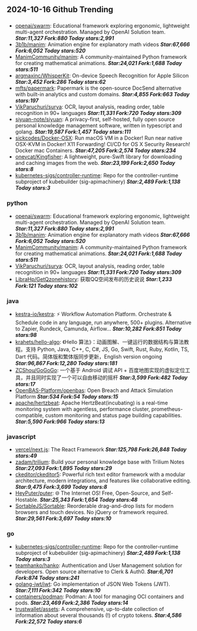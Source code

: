 ## 2024-10-16 Github Trending

### 
* [openai/swarm](https://github.com/openai/swarm): Educational framework exploring ergonomic, lightweight multi-agent orchestration. Managed by OpenAI Solution team. ***Star:11,327 Fork:880 Today stars:2,991***
* [3b1b/manim](https://github.com/3b1b/manim): Animation engine for explanatory math videos ***Star:67,666 Fork:6,052 Today stars:520***
* [ManimCommunity/manim](https://github.com/ManimCommunity/manim): A community-maintained Python framework for creating mathematical animations. ***Star:24,021 Fork:1,688 Today stars:511***
* [argmaxinc/WhisperKit](https://github.com/argmaxinc/WhisperKit): On-device Speech Recognition for Apple Silicon ***Star:3,452 Fork:286 Today stars:62***
* [mfts/papermark](https://github.com/mfts/papermark): Papermark is the open-source DocSend alternative with built-in analytics and custom domains. ***Star:4,855 Fork:663 Today stars:197***
* [VikParuchuri/surya](https://github.com/VikParuchuri/surya): OCR, layout analysis, reading order, table recognition in 90+ languages ***Star:11,331 Fork:720 Today stars:309***
* [siyuan-note/siyuan](https://github.com/siyuan-note/siyuan): A privacy-first, self-hosted, fully open source personal knowledge management software, written in typescript and golang. ***Star:19,587 Fork:1,457 Today stars:111***
* [sickcodes/Docker-OSX](https://github.com/sickcodes/Docker-OSX): Run macOS VM in a Docker! Run near native OSX-KVM in Docker! X11 Forwarding! CI/CD for OS X Security Research! Docker mac Containers. ***Star:47,205 Fork:2,574 Today stars:234***
* [onevcat/Kingfisher](https://github.com/onevcat/Kingfisher): A lightweight, pure-Swift library for downloading and caching images from the web. ***Star:23,199 Fork:2,650 Today stars:8***
* [kubernetes-sigs/controller-runtime](https://github.com/kubernetes-sigs/controller-runtime): Repo for the controller-runtime subproject of kubebuilder (sig-apimachinery) ***Star:2,489 Fork:1,138 Today stars:3***

### python
* [openai/swarm](https://github.com/openai/swarm): Educational framework exploring ergonomic, lightweight multi-agent orchestration. Managed by OpenAI Solution team. ***Star:11,327 Fork:880 Today stars:2,991***
* [3b1b/manim](https://github.com/3b1b/manim): Animation engine for explanatory math videos ***Star:67,666 Fork:6,052 Today stars:520***
* [ManimCommunity/manim](https://github.com/ManimCommunity/manim): A community-maintained Python framework for creating mathematical animations. ***Star:24,021 Fork:1,688 Today stars:511***
* [VikParuchuri/surya](https://github.com/VikParuchuri/surya): OCR, layout analysis, reading order, table recognition in 90+ languages ***Star:11,331 Fork:720 Today stars:309***
* [LibraHp/GetQzonehistory](https://github.com/LibraHp/GetQzonehistory): 获取QQ空间发布的历史说说 ***Star:1,233 Fork:121 Today stars:102***

### java
* [kestra-io/kestra](https://github.com/kestra-io/kestra): ⚡ Workflow Automation Platform. Orchestrate & Schedule code in any language, run anywhere, 500+ plugins. Alternative to Zapier, Rundeck, Camunda, Airflow... ***Star:10,282 Fork:851 Today stars:98***
* [krahets/hello-algo](https://github.com/krahets/hello-algo): 《Hello 算法》：动画图解、一键运行的数据结构与算法教程。支持 Python, Java, C++, C, C#, JS, Go, Swift, Rust, Ruby, Kotlin, TS, Dart 代码。简体版和繁体版同步更新，English version ongoing ***Star:96,867 Fork:12,280 Today stars:181***
* [ZCShou/GoGoGo](https://github.com/ZCShou/GoGoGo): 一个基于 Android 调试 API + 百度地图实现的虚拟定位工具，并且同时实现了一个可以自由移动的摇杆 ***Star:3,599 Fork:482 Today stars:17***
* [OpenBAS-Platform/openbas](https://github.com/OpenBAS-Platform/openbas): Open Breach and Attack Simulation Platform ***Star:534 Fork:54 Today stars:15***
* [apache/hertzbeat](https://github.com/apache/hertzbeat): Apache HertzBeat(incubating) is a real-time monitoring system with agentless, performance cluster, prometheus-compatible, custom monitoring and status page building capabilities. ***Star:5,590 Fork:966 Today stars:13***

### javascript
* [vercel/next.js](https://github.com/vercel/next.js): The React Framework ***Star:125,798 Fork:26,848 Today stars:49***
* [zadam/trilium](https://github.com/zadam/trilium): Build your personal knowledge base with Trilium Notes ***Star:27,093 Fork:1,895 Today stars:29***
* [ckeditor/ckeditor5](https://github.com/ckeditor/ckeditor5): Powerful rich text editor framework with a modular architecture, modern integrations, and features like collaborative editing. ***Star:9,475 Fork:3,699 Today stars:8***
* [HeyPuter/puter](https://github.com/HeyPuter/puter): 🌐 The Internet OS! Free, Open-Source, and Self-Hostable. ***Star:25,343 Fork:1,654 Today stars:48***
* [SortableJS/Sortable](https://github.com/SortableJS/Sortable): Reorderable drag-and-drop lists for modern browsers and touch devices. No jQuery or framework required. ***Star:29,561 Fork:3,697 Today stars:10***

### go
* [kubernetes-sigs/controller-runtime](https://github.com/kubernetes-sigs/controller-runtime): Repo for the controller-runtime subproject of kubebuilder (sig-apimachinery) ***Star:2,489 Fork:1,138 Today stars:3***
* [teamhanko/hanko](https://github.com/teamhanko/hanko): Authentication and User Management solution for developers. Open source alternative to Clerk & Auth0. ***Star:6,701 Fork:874 Today stars:241***
* [golang-jwt/jwt](https://github.com/golang-jwt/jwt): Go implementation of JSON Web Tokens (JWT). ***Star:7,111 Fork:342 Today stars:10***
* [containers/podman](https://github.com/containers/podman): Podman: A tool for managing OCI containers and pods. ***Star:23,469 Fork:2,386 Today stars:14***
* [trustwallet/assets](https://github.com/trustwallet/assets): A comprehensive, up-to-date collection of information about several thousands (!) of crypto tokens. ***Star:4,586 Fork:22,572 Today stars:6***
